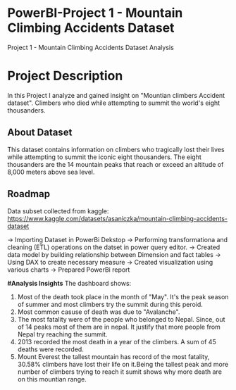 # PowerBI-Project 1 - Mountain Climbing Accidents Dataset
Project 1 - Mountain Climbing Accidents Dataset Analysis

# **Project Description**

In this Project I analyze and gained insight on "Mountian climbers Accident dataset". Climbers who died while attempting to summit the world's eight thousanders.

## **About Dataset**

This dataset contains information on climbers who tragically lost their lives while attempting to summit the iconic eight thousanders. The eight thousanders are the 14 mountain peaks that reach or exceed an altitude of 8,000 meters above sea level.

## **Roadmap**

Data subset collected from kaggle: https://www.kaggle.com/datasets/asaniczka/mountain-climbing-accidents-dataset

-> Importing Dataset in PowerBi Dekstop
-> Performing transformationa and cleaning (ETL) operations on the datset in power query editor.
-> Created data model by building relationship between Dimension and fact tables
-> Using DAX to create necessary measure
-> Created visualization using various charts
-> Prepared PowerBi report

**#Analysis Insights**
The dashboard shows:

1. Most of the death took place in the month of "May". It's the peak season of summer and most climbers try the summit during this peroid.
2. Most common casuse of death was due to "Avalanche".
3. The most fatality were of the people who belonged to Nepal. Since, out of 14 peaks most of them are in nepal. It justify that more people from Nepal try reaching the summit.
4. 2013 recorded the most death in a year of the climbers. A sum of 45 deaths were recorded.
5. Mount Everest the tallest mountain has record of the most fatality, 30.58% climbers have lost their life on it.Being the tallest peak and more number of climbers trying to reach it sumit shows why more death are on this mountian range.
